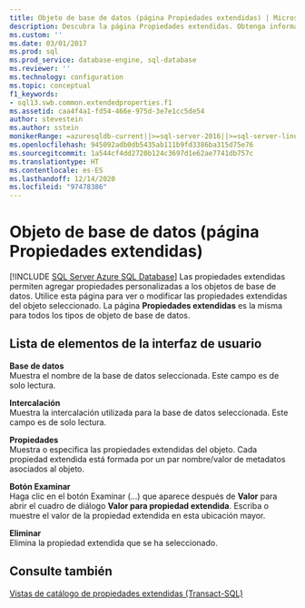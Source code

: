 ```yaml
---
title: Objeto de base de datos (página Propiedades extendidas) | Microsoft Docs
description: Descubra la página Propiedades extendidas. Obtenga información sobre cómo usar esta página para agregar, ver o modificar propiedades personalizadas de objetos de bases de datos.
ms.custom: ''
ms.date: 03/01/2017
ms.prod: sql
ms.prod_service: database-engine, sql-database
ms.reviewer: ''
ms.technology: configuration
ms.topic: conceptual
f1_keywords:
- sql13.swb.common.extendedproperties.f1
ms.assetid: caa4f4a1-fd54-466e-975d-3e7e1cc5de54
author: stevestein
ms.author: sstein
monikerRange: =azuresqldb-current||>=sql-server-2016||>=sql-server-linux-2017||=azuresqldb-mi-current
ms.openlocfilehash: 945092adb0db5435ab111b9fd3386ba315d75e76
ms.sourcegitcommit: 1a544cf4dd2720b124c3697d1e62ae7741db757c
ms.translationtype: HT
ms.contentlocale: es-ES
ms.lasthandoff: 12/14/2020
ms.locfileid: "97478386"
---
```

# <a name="database-object-extended-properties-page"></a>Objeto de base de datos (página Propiedades extendidas)
[!INCLUDE [SQL Server Azure SQL Database](../../includes/applies-to-version/sql-asdb.md)]
  Las propiedades extendidas permiten agregar propiedades personalizadas a los objetos de base de datos. Utilice esta página para ver o modificar las propiedades extendidas del objeto seleccionado. La página **Propiedades extendidas** es la misma para todos los tipos de objeto de base de datos.  
  
## <a name="ui-element-list"></a>Lista de elementos de la interfaz de usuario  
 **Base de datos**  
 Muestra el nombre de la base de datos seleccionada. Este campo es de solo lectura.  
  
 **Intercalación**  
 Muestra la intercalación utilizada para la base de datos seleccionada. Este campo es de solo lectura.  
  
 **Propiedades**  
 Muestra o especifica las propiedades extendidas del objeto. Cada propiedad extendida está formada por un par nombre/valor de metadatos asociados al objeto.  
  
 **Botón Examinar**  
 Haga clic en el botón Examinar (...) que aparece después de **Valor** para abrir el cuadro de diálogo **Valor para propiedad extendida**. Escriba o muestre el valor de la propiedad extendida en esta ubicación mayor.  
  
 **Eliminar**  
 Elimina la propiedad extendida que se ha seleccionado.  
  
## <a name="see-also"></a>Consulte también  
 [Vistas de catálogo de propiedades extendidas &#40;Transact-SQL&#41;](../system-catalog-views/catalog-views-transact-sql.md)  
  
